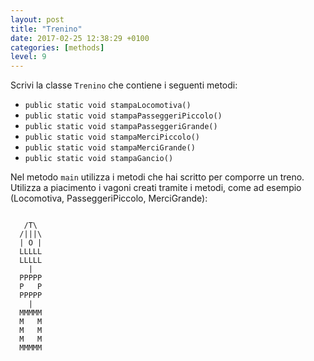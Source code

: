 ```yaml
---
layout: post
title: "Trenino"
date: 2017-02-25 12:38:29 +0100
categories: [methods]
level: 9
---
```


Scrivi la classe `Trenino` che contiene i seguenti metodi:

- `public static void stampaLocomotiva()`
- `public static void stampaPasseggeriPiccolo()`
- `public static void stampaPasseggeriGrande()`
- `public static void stampaMerciPiccolo()`
- `public static void stampaMerciGrande()`
- `public static void stampaGancio()`

Nel metodo `main` utilizza i metodi che hai scritto per comporre un treno. Utilizza a piacimento i vagoni creati tramite i metodi, come ad esempio (Locomotiva, PasseggeriPiccolo, MerciGrande):

```

   /T\
  /|||\
  | O |
  LLLLL
  LLLLL
    |
  PPPPP
  P   P
  PPPPP
    |
  MMMMM
  M   M
  M   M
  M   M
  MMMMM

```